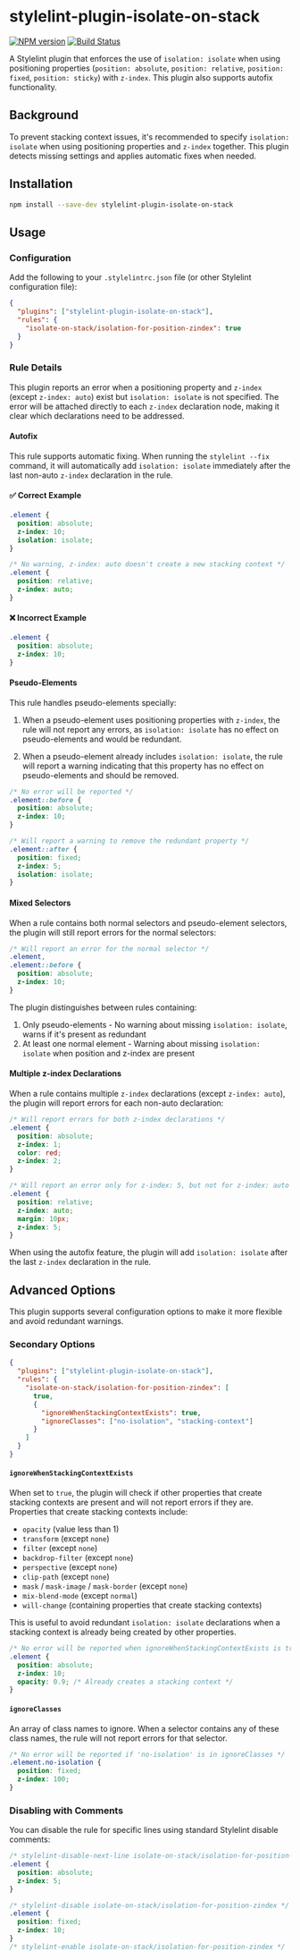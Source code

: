 # stylelint-plugin-isolate-on-stack

[![NPM version](https://img.shields.io/npm/v/stylelint-plugin-isolate-on-stack.svg)](https://www.npmjs.org/package/stylelint-plugin-isolate-on-stack)
[![Build Status](https://github.com/hiro0218/stylelint-plugin-isolate-on-stack/workflows/CI/badge.svg)](https://github.com/hiro0218/stylelint-plugin-isolate-on-stack/actions)

A Stylelint plugin that enforces the use of `isolation: isolate` when using positioning properties (`position: absolute`, `position: relative`, `position: fixed`, `position: sticky`) with `z-index`. This plugin also supports autofix functionality.

## Background

To prevent stacking context issues, it's recommended to specify `isolation: isolate` when using positioning properties and `z-index` together. This plugin detects missing settings and applies automatic fixes when needed.

## Installation

```bash
npm install --save-dev stylelint-plugin-isolate-on-stack
```

## Usage

### Configuration

Add the following to your `.stylelintrc.json` file (or other Stylelint configuration file):

```json
{
  "plugins": ["stylelint-plugin-isolate-on-stack"],
  "rules": {
    "isolate-on-stack/isolation-for-position-zindex": true
  }
}
```

### Rule Details

This plugin reports an error when a positioning property and `z-index` (except `z-index: auto`) exist but `isolation: isolate` is not specified. The error will be attached directly to each `z-index` declaration node, making it clear which declarations need to be addressed.

#### Autofix

This rule supports automatic fixing. When running the `stylelint --fix` command, it will automatically add `isolation: isolate` immediately after the last non-auto `z-index` declaration in the rule.

#### ✅ Correct Example

```css
.element {
  position: absolute;
  z-index: 10;
  isolation: isolate;
}

/* No warning, z-index: auto doesn't create a new stacking context */
.element {
  position: relative;
  z-index: auto;
}
```

#### ❌ Incorrect Example

```css
.element {
  position: absolute;
  z-index: 10;
}
```

#### Pseudo-Elements

This rule handles pseudo-elements specially:

1. When a pseudo-element uses positioning properties with `z-index`, the rule will not report any errors, as `isolation: isolate` has no effect on pseudo-elements and would be redundant.

2. When a pseudo-element already includes `isolation: isolate`, the rule will report a warning indicating that this property has no effect on pseudo-elements and should be removed.

```css
/* No error will be reported */
.element::before {
  position: absolute;
  z-index: 10;
}

/* Will report a warning to remove the redundant property */
.element::after {
  position: fixed;
  z-index: 5;
  isolation: isolate;
}
```

#### Mixed Selectors

When a rule contains both normal selectors and pseudo-element selectors, the plugin will still report errors for the normal selectors:

```css
/* Will report an error for the normal selector */
.element,
.element::before {
  position: absolute;
  z-index: 10;
}
```

The plugin distinguishes between rules containing:

1. Only pseudo-elements - No warning about missing `isolation: isolate`, warns if it's present as redundant
2. At least one normal element - Warning about missing `isolation: isolate` when position and z-index are present

#### Multiple z-index Declarations

When a rule contains multiple `z-index` declarations (except `z-index: auto`), the plugin will report errors for each non-auto declaration:

```css
/* Will report errors for both z-index declarations */
.element {
  position: absolute;
  z-index: 1;
  color: red;
  z-index: 2;
}

/* Will report an error only for z-index: 5, but not for z-index: auto */
.element {
  position: relative;
  z-index: auto;
  margin: 10px;
  z-index: 5;
}
```

When using the autofix feature, the plugin will add `isolation: isolate` after the last `z-index` declaration in the rule.

## Advanced Options

This plugin supports several configuration options to make it more flexible and avoid redundant warnings.

### Secondary Options

```json
{
  "plugins": ["stylelint-plugin-isolate-on-stack"],
  "rules": {
    "isolate-on-stack/isolation-for-position-zindex": [
      true,
      {
        "ignoreWhenStackingContextExists": true,
        "ignoreClasses": ["no-isolation", "stacking-context"]
      }
    ]
  }
}
```

#### `ignoreWhenStackingContextExists`

When set to `true`, the plugin will check if other properties that create stacking contexts are present and will not report errors if they are. Properties that create stacking contexts include:

- `opacity` (value less than 1)
- `transform` (except `none`)
- `filter` (except `none`)
- `backdrop-filter` (except `none`)
- `perspective` (except `none`)
- `clip-path` (except `none`)
- `mask` / `mask-image` / `mask-border` (except `none`)
- `mix-blend-mode` (except `normal`)
- `will-change` (containing properties that create stacking contexts)

This is useful to avoid redundant `isolation: isolate` declarations when a stacking context is already being created by other properties.

```css
/* No error will be reported when ignoreWhenStackingContextExists is true */
.element {
  position: absolute;
  z-index: 10;
  opacity: 0.9; /* Already creates a stacking context */
}
```

#### `ignoreClasses`

An array of class names to ignore. When a selector contains any of these class names, the rule will not report errors for that selector.

```css
/* No error will be reported if 'no-isolation' is in ignoreClasses */
.element.no-isolation {
  position: fixed;
  z-index: 100;
}
```

### Disabling with Comments

You can disable the rule for specific lines using standard Stylelint disable comments:

```css
/* stylelint-disable-next-line isolate-on-stack/isolation-for-position-zindex */
.element {
  position: absolute;
  z-index: 5;
}

/* stylelint-disable isolate-on-stack/isolation-for-position-zindex */
.element {
  position: fixed;
  z-index: 10;
}
/* stylelint-enable isolate-on-stack/isolation-for-position-zindex */
```
